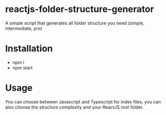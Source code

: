 # reactjs-folder-structure-generator
A simple script that generates all folder structure you need (simple, intermediate, pro)

# Installation
- npm i
- npm start

# Usage
You can choose between Javascript and Typescript for index files, you can also choose the structure complexity and your ReactJS root folder.
